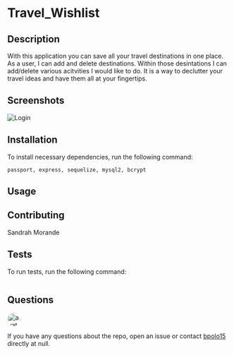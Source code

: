 
  # Travel_Wishlist
  
  
  ## Description
  
  With this application you can save all your travel destinations in one place. As a user, I can add and delete destinations. Within those desintations I can add/delete various acitvities I would like to do. It is a way to declutter your travel ideas and have them all at your fingertips.
  
  ## Screenshots 

  ![Login](/stylesheets/images/ReadMe1.JPG)

  ## Installation
  
  To install necessary dependencies, run the following command:
  
  ```
  passport, express, sequelize, mysql2, bcrypt
  ```
  
  ## Usage
  
  
  
  
    
  ## Contributing
  
  Sandrah Morande
  
  ## Tests
  
  To run tests, run the following command:
  
  ```
  
  ```
  
  ## Questions
  
  <img src="https://avatars0.githubusercontent.com/u/60047372?v=4" alt="avatar" style="border-radius: 16px" width="30" />
  
  If you have any questions about the repo, open an issue or contact [bpolo15](https://api.github.com/users/bpolo15) directly at null.
  
  
